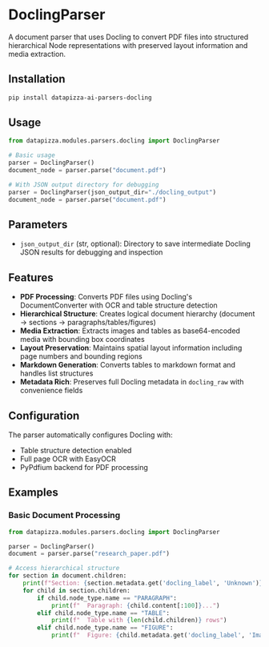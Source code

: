 # DoclingParser

A document parser that uses Docling to convert PDF files into structured hierarchical Node representations with preserved layout information and media extraction.

## Installation

```bash
pip install datapizza-ai-parsers-docling
```

<!-- 
::: datapizza.modules.parsers.docling.DoclingParser
    options:
        show_source: false


 -->



## Usage

```python
from datapizza.modules.parsers.docling import DoclingParser

# Basic usage
parser = DoclingParser()
document_node = parser.parse("document.pdf")

# With JSON output directory for debugging
parser = DoclingParser(json_output_dir="./docling_output")
document_node = parser.parse("document.pdf")
```

## Parameters

- `json_output_dir` (str, optional): Directory to save intermediate Docling JSON results for debugging and inspection

## Features

- **PDF Processing**: Converts PDF files using Docling's DocumentConverter with OCR and table structure detection
- **Hierarchical Structure**: Creates logical document hierarchy (document → sections → paragraphs/tables/figures)
- **Media Extraction**: Extracts images and tables as base64-encoded media with bounding box coordinates
- **Layout Preservation**: Maintains spatial layout information including page numbers and bounding regions
- **Markdown Generation**: Converts tables to markdown format and handles list structures
- **Metadata Rich**: Preserves full Docling metadata in `docling_raw` with convenience fields

## Configuration

The parser automatically configures Docling with:

- Table structure detection enabled
- Full page OCR with EasyOCR
- PyPdfium backend for PDF processing

## Examples

### Basic Document Processing

```python
from datapizza.modules.parsers.docling import DoclingParser

parser = DoclingParser()
document = parser.parse("research_paper.pdf")

# Access hierarchical structure
for section in document.children:
    print(f"Section: {section.metadata.get('docling_label', 'Unknown')}")
    for child in section.children:
        if child.node_type.name == "PARAGRAPH":
            print(f"  Paragraph: {child.content[:100]}...")
        elif child.node_type.name == "TABLE":
            print(f"  Table with {len(child.children)} rows")
        elif child.node_type.name == "FIGURE":
            print(f"  Figure: {child.metadata.get('docling_label', 'Image')}")
```
